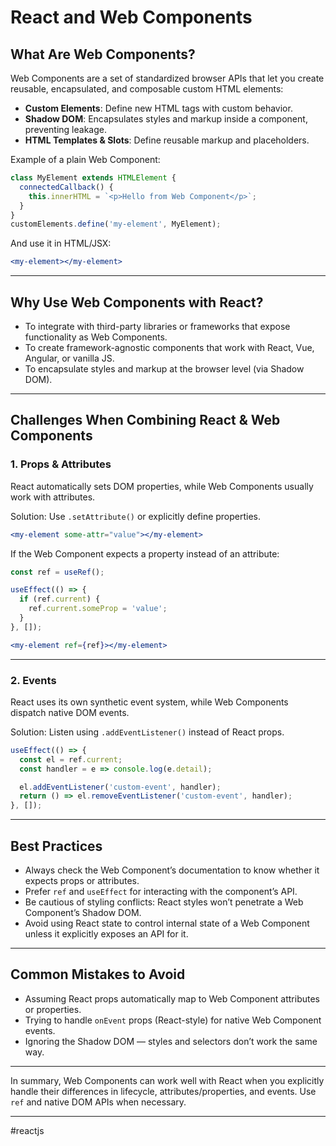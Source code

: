 # React and Web Components

## What Are Web Components?

Web Components are a set of standardized browser APIs that let you create reusable, encapsulated, and composable custom HTML elements:

* **Custom Elements**: Define new HTML tags with custom behavior.
* **Shadow DOM**: Encapsulates styles and markup inside a component, preventing leakage.
* **HTML Templates & Slots**: Define reusable markup and placeholders.

Example of a plain Web Component:

```jsx
class MyElement extends HTMLElement {
  connectedCallback() {
    this.innerHTML = `<p>Hello from Web Component</p>`;
  }
}
customElements.define('my-element', MyElement);
```

And use it in HTML/JSX:

```jsx
<my-element></my-element>
```

---
## Why Use Web Components with React?

* To integrate with third-party libraries or frameworks that expose functionality as Web Components.
* To create framework-agnostic components that work with React, Vue, Angular, or vanilla JS.
* To encapsulate styles and markup at the browser level (via Shadow DOM).

---
## Challenges When Combining React & Web Components

### 1. Props & Attributes

React automatically sets DOM properties, while Web Components usually work with attributes.

Solution: Use `.setAttribute()` or explicitly define properties.

```jsx
<my-element some-attr="value"></my-element>
```

If the Web Component expects a property instead of an attribute:

```jsx
const ref = useRef();

useEffect(() => {
  if (ref.current) {
    ref.current.someProp = 'value';
  }
}, []);
```

```jsx
<my-element ref={ref}></my-element>
```

---
### 2. Events

React uses its own synthetic event system, while Web Components dispatch native DOM events.

Solution: Listen using `.addEventListener()` instead of React props.

```jsx
useEffect(() => {
  const el = ref.current;
  const handler = e => console.log(e.detail);

  el.addEventListener('custom-event', handler);
  return () => el.removeEventListener('custom-event', handler);
}, []);
```

---
## Best Practices

* Always check the Web Component’s documentation to know whether it expects props or attributes.
* Prefer `ref` and `useEffect` for interacting with the component’s API.
* Be cautious of styling conflicts: React styles won’t penetrate a Web Component’s Shadow DOM.
* Avoid using React state to control internal state of a Web Component unless it explicitly exposes an API for it.

---
## Common Mistakes to Avoid

* Assuming React props automatically map to Web Component attributes or properties.
* Trying to handle `onEvent` props (React-style) for native Web Component events.
* Ignoring the Shadow DOM — styles and selectors don’t work the same way.

---

In summary, Web Components can work well with React when you explicitly handle their differences in lifecycle, attributes/properties, and events. Use `ref` and native DOM APIs when necessary.

---

#reactjs